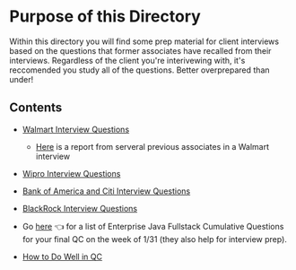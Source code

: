 # Purpose of this Directory
Within this directory you will find some prep material for client interviews based on the questions that former associates have recalled from their interviews.  Regardless of the client you're interivewing with, it's reccomended you study all of the questions.  Better overprepared than under!

## Contents
- [Walmart Interview Questions](https://github.com/211129-Enterprise/demos/blob/main/interviews/walmart.md)
  - [Here](https://docs.google.com/spreadsheets/d/1PVKgjH_LgKxR5LaUCgGqbdwwWAUQtVqUjNMQa9TKyCc/edit?usp=sharing) is a report from serveral previous associates in a Walmart interview
  
- [Wipro Interview Questions](https://github.com/211129-Enterprise/demos/blob/main/interviews/wipro.md)

- [Bank of America and Citi Interview Questions](https://github.com/211129-Enterprise/demos/blob/main/interviews/bofa-and-citi.md)

- [BlackRock Interview Questions](https://github.com/211129-Enterprise/demos/blob/main/interviews/blackrock.md)

- Go [here](https://github.com/211129-Enterprise/demos/blob/main/interviews/Enterprise_Cumulative_Review_Questions.docx) 👈 for a list of Enterprise Java Fullstack Cumulative Questions for your final QC on the week of 1/31 (they also help for interview prep).

- [How to Do Well in QC](https://github.com/211129-Enterprise/demos/blob/main/interviews/how-to-do-well-in-qc.md)
